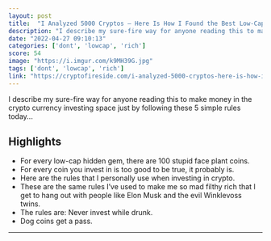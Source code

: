 ```yaml
---
layout: post
title:  "I Analyzed 5000 Cryptos — Here Is How I Found the Best Low-Cap Gems That Made Me Filthy Rich"
description: "I describe my sure-fire way for anyone reading this to make money in the crypto currency investing space just by following these 5 simple rules today..."
date: "2022-04-27 09:10:13"
categories: ['dont', 'lowcap', 'rich']
score: 54
image: "https://i.imgur.com/k9MH39G.jpg"
tags: ['dont', 'lowcap', 'rich']
link: "https://cryptofireside.com/i-analyzed-5000-cryptos-here-is-how-i-found-the-best-low-cap-gems-that-made-me-filthy-rich-d6e722e41363"
---
```


I describe my sure-fire way for anyone reading this to make money in the crypto currency investing space just by following these 5 simple rules today...

## Highlights

- For every low-cap hidden gem, there are 100 stupid face plant coins.
- For every coin you invest in is too good to be true, it probably is.
- Here are the rules that I personally use when investing in crypto.
- These are the same rules I’ve used to make me so mad filthy rich that I get to hang out with people like Elon Musk and the evil Winklevoss twins.
- The rules are: Never invest while drunk.
- Dog coins get a pass.

---
